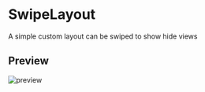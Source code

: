 # SwipeLayout
A simple custom layout can be swiped to show hide views

## Preview
![preview](https://raw.githubusercontent.com/mzw1004/SwipeLayout/master/art/sample.gif)
